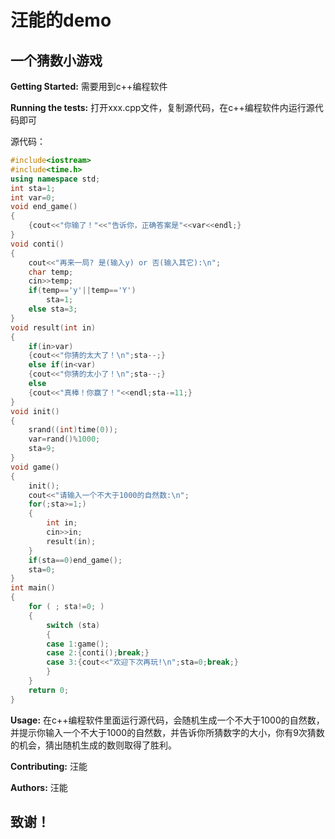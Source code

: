 # 汪能的demo
## 一个猜数小游戏
**Getting Started:** 需要用到c++编程软件

**Running the tests:** 打开xxx.cpp文件，复制源代码，在c++编程软件内运行源代码即可

源代码：
```c++
#include<iostream>   
#include<time.h>  
using namespace std;  
int sta=1;  
int var=0;  
void end_game()  
{  
    {cout<<"你输了！"<<"告诉你，正确答案是"<<var<<endl;}  
}  
void conti()  
{  
    cout<<"再来一局? 是(输入y) or 否(输入其它):\n";  
    char temp;  
    cin>>temp;  
    if(temp=='y'||temp=='Y')  
        sta=1;  
    else sta=3;  
}  
void result(int in)  
{  
    if(in>var)  
    {cout<<"你猜的太大了！\n";sta--;}  
    else if(in<var)  
    {cout<<"你猜的太小了！\n";sta--;}  
    else   
    {cout<<"真棒！你赢了！"<<endl;sta-=11;}  
}  
void init()  
{  
    srand((int)time(0));  
    var=rand()%1000;  
    sta=9; 
}  
void game()  
{  
    init();  
    cout<<"请输入一个不大于1000的自然数:\n";  
    for(;sta>=1;)  
    {  
        int in;  
        cin>>in;  
        result(in);  
    }  
    if(sta==0)end_game();  
    sta=0;  
}  
int main()  
{  
    for ( ; sta!=0; )  
    {  
        switch (sta)  
        {  
        case 1:game();  
        case 2:{conti();break;}  
        case 3:{cout<<"欢迎下次再玩!\n";sta=0;break;}  
        }  
    }  
    return 0;  
}  
```

**Usage:** 在c++编程软件里面运行源代码，会随机生成一个不大于1000的自然数，并提示你输入一个不大于1000的自然数，并告诉你所猜数字的大小，你有9次猜数的机会，猜出随机生成的数则取得了胜利。

**Contributing:** 汪能

**Authors:** 汪能

## 致谢！
